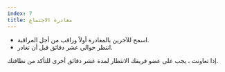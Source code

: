 ```yaml
---
index: 7
title: مغادرة الاجتماع
---
```

*   اسمح للآخرين بالمغادرة أولاً وراقب من أجل المراقبة.
*   انتظر حوالي عشر دقائق قبل أن تغادر.

إذا تعاونت ، يجب على عضو فريقك الانتظار لمدة عشر دقائق أخرى للتأكد من نظافتك.